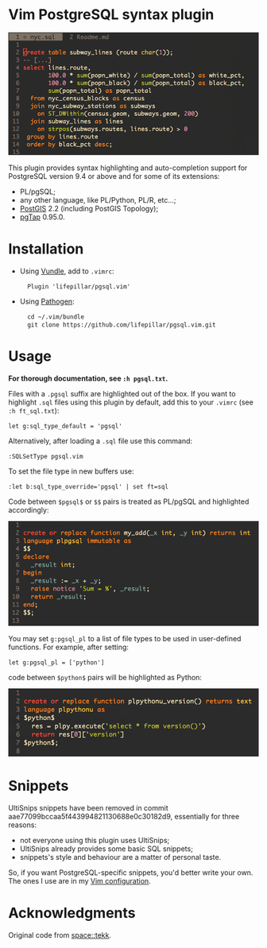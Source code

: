 # Vim PostgreSQL syntax plugin

![pgsql syntax highlighting](images/pgsql.png)

This plugin provides syntax highlighting and auto-completion support for
PostgreSQL version 9.4 or above and for some of its extensions:

- PL/pgSQL;
- any other language, like PL/Python, PL/R, etc...;
- [PostGIS](http://postgis.net) 2.2 (including PostGIS Topology);
- [pgTap](http://pgtap.org) 0.95.0.


# Installation

- Using [Vundle](https://github.com/gmarik/vundle), add to `.vimrc`:

        Plugin 'lifepillar/pgsql.vim'

- Using [Pathogen](https://github.com/tpope/vim-pathogen):

        cd ~/.vim/bundle
        git clone https://github.com/lifepillar/pgsql.vim.git


# Usage

**For thorough documentation, see `:h pgsql.txt`.**

Files with a `.pgsql` suffix are highlighted out of the box. If you want to
highlight `.sql` files using this plugin by default, add this to your `.vimrc`
(see `:h ft_sql.txt`):

    let g:sql_type_default = 'pgsql'

Alternatively, after loading a `.sql` file use this command:

    :SQLSetType pgsql.vim

To set the file type in new buffers use:

    :let b:sql_type_override='pgsql' | set ft=sql

Code between `$pgsql$` or `$$` pairs is treated as PL/pgSQL and highlighted
accordingly:

![PL/pgSQL snippet](images/plpgsql.png)

You may set `g:pgsql_pl` to a list of file types to be used in user-defined
functions. For example, after setting:

    let g:pgsql_pl = ['python']

code between `$python$` pairs will be highlighted as Python:

![PL/Pythonu snippet](images/plpython.png)


# Snippets

UltiSnips snippets have been removed in commit
aae77099bccaa5f443994821130688e0c30182d9, essentially for three reasons:

- not everyone using this plugin uses UltiSnips;
- UltiSnips already provides some basic SQL snippets;
- snippets's style and behaviour are a matter of personal taste.

So, if you want PostgreSQL-specific snippets, you'd better write your own. The
ones I use are in my [Vim
configuration](https://github.com/lifepillar/vimrc/blob/master/UltiSnips/sql.snippets).


# Acknowledgments

Original code from [space::tekk](https://github.com/spacetekk/pgsql.vim).

